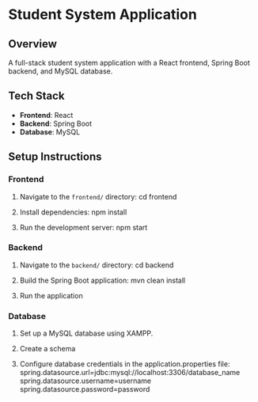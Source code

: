 # Student System Application

## Overview
A full-stack student system application with a React frontend, Spring Boot backend, and MySQL database.

## Tech Stack
- **Frontend**: React
- **Backend**: Spring Boot
- **Database**: MySQL

## Setup Instructions

### Frontend
1. Navigate to the `frontend/` directory:
   cd frontend

2. Install dependencies:
    npm install

3. Run the development server:
    npm start

### Backend
1. Navigate to the `backend/` directory:
    cd backend

2. Build the Spring Boot application:
    mvn clean install

3. Run the application

### Database

1. Set up a MySQL database using XAMPP.

2. Create a schema

3. Configure database credentials in the application.properties file:
    spring.datasource.url=jdbc:mysql://localhost:3306/database_name
    spring.datasource.username=username
    spring.datasource.password=password

